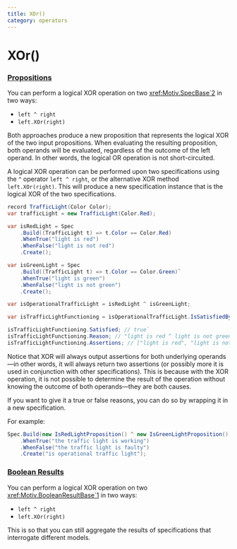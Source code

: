```yaml
---
title: XOr()
category: operators
---
```

# XOr()

### [Propositions](xref:Motiv.SpecBase`2)

You can perform a logical XOR operation on two <xref:Motiv.SpecBase`2> in two ways:

* `left ^ right`
* `left.XOr(right)`

Both approaches produce a new proposition that represents the logical XOR of the two input propositions.
When evaluating the resulting proposition, both operands will be evaluated,
regardless of the outcome of the left operand.
In other words, the logical OR operation is not short-circuited.

A logical XOR operation can be performed upon two specifications using the `^` operator `left ^ right`,
or the alternative XOR method `left.XOr(right)`.
This will produce a new specification instance that is the logical XOR of the two specifications.

```csharp
record TrafficLight(Color Color);
var trafficLight = new TrafficLight(Color.Red);

var isRedLight = Spec
    .Build((TrafficLight t) => t.Color == Color.Red)
    .WhenTrue("light is red")
    .WhenFalse("light is not red")
    .Create();

var isGreenLight = Spec
    .Build((TrafficLight t) => t.Color == Color.Green)`
    .WhenTrue("light is green")
    .WhenFalse("light is not green")
    .Create();

var isOperationalTrafficLight = isRedLight ^ isGreenLight;

var isTrafficLightFunctioning = isOperationalTrafficLight.IsSatisfiedBy(trafficLight);

isTrafficLightFunctioning.Satisfied; // true`
isTrafficLightFunctioning.Reason; // "light is red ^ light is not green"
isTrafficLightFunctioning.Assertions; // ["light is red", "light is not green"]
```

Notice that XOR will always output assertions for both underlying operands—in other words, it will always return 
two assertions (or possibly more it is used in conjunction with other specifications).
This is because with the XOR operation, it is not possible to determine the result of the operation without knowing 
the outcome of both operands—they are both causes.

If you want to give it a true or false reasons, you can do so by wrapping it in a new specification.

For example:

```csharp
Spec.Build(new IsRedLightProposition() ^ new IsGreenLightProposition())
    .WhenTrue("the traffic light is working")
    .WhenFalse("the traffic light is faulty")
    .Create("is operational traffic light");
```

### [Boolean Results](xref:Motiv.BooleanResultBase`1)

You can perform a logical XOR operation on two <xref:Motiv.BooleanResultBase`1> in two ways:

* `left ^ right`
* `left.XOr(right)`

This is so that you can still aggregate the results of specifications that interrogate different models.